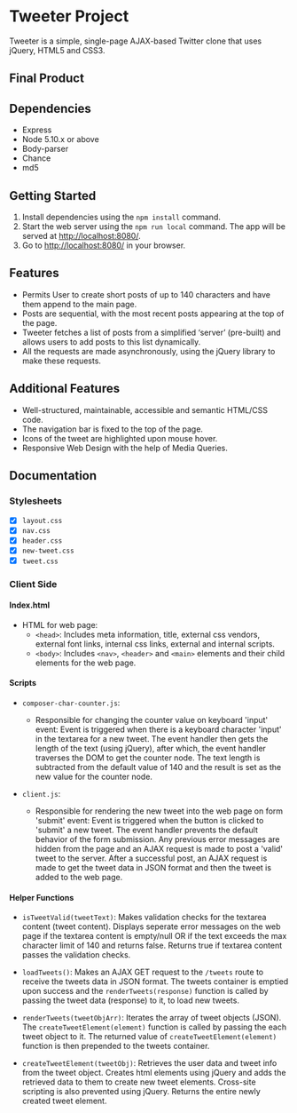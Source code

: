 # Tweeter Project

Tweeter is a simple, single-page AJAX-based Twitter clone that uses jQuery, HTML5 and CSS3. 

## Final Product


## Dependencies

- Express
- Node 5.10.x or above
- Body-parser
- Chance
- md5

## Getting Started

1. Install dependencies using the `npm install` command.
2. Start the web server using the `npm run local` command. The app will be served at <http://localhost:8080/>.
3. Go to <http://localhost:8080/> in your browser.

## Features

- Permits User to create short posts of up to 140 characters and have them append to the main page. 
- Posts are sequential, with the most recent posts appearing at the top of the page.
- Tweeter fetches a list of posts from a simplified ‘server’ (pre-built) and allows users to add posts to this list dynamically. 
- All the requests are made asynchronously, using the jQuery library to make these requests.

## Additional Features

- Well-structured, maintainable, accessible and semantic HTML/CSS code.
- The navigation bar is fixed to the top of the page.
- Icons of the tweet are highlighted upon mouse hover.
- Responsive Web Design with the help of Media Queries.

## Documentation

### Stylesheets

- [x] `layout.css`
- [x] `nav.css`
- [x] `header.css`
- [x] `new-tweet.css`
- [x] `tweet.css`

### Client Side

#### Index.html

- HTML for web page:
  - `<head>`: Includes meta information, title, external css vendors, external font links, internal css links, external and internal scripts.
  - `<body>`: Includes `<nav>`, `<header>` and `<main>` elements and their child elements for the web page.

#### Scripts

- `composer-char-counter.js`: 
  * Responsible for changing the counter value on keyboard 'input' event: Event is triggered when there is a keyboard character 'input' in the textarea for a new tweet. The event handler then gets the length of the text (using jQuery), after which, the event handler traverses the DOM to get the counter node. The text length is subtracted from the default value of 140 and the result is set as the new value for the counter node.

- `client.js`:
  * Responsible for rendering the new tweet into the web page on form 'submit' event: Event is triggered when the button is clicked to 'submit' a new tweet. The event handler prevents the default behavior of the form submission. Any previous error messages are hidden from the page and an AJAX request is made to post a 'valid' tweet to the server. After a successful post, an AJAX request is made to get the tweet data in JSON format and then the tweet is added to the web page.

#### Helper Functions

- `isTweetValid(tweetText)`: Makes validation checks for the textarea content (tweet content). Displays seperate error messages on the web page if the textarea content is empty/null OR if the text exceeds the max character limit of 140 and returns false. Returns true if textarea content passes the validation checks.

- `loadTweets()`: Makes an AJAX GET request to the `/tweets` route to receive the tweets data in JSON format. The tweets container is emptied upon success and the `renderTweets(response)` function is called by passing the tweet data (response) to it, to load new tweets.

- `renderTweets(tweetObjArr)`: Iterates the array of tweet objects (JSON). The `createTweetElement(element)` function is called by passing the each tweet object to it. The returned value of `createTweetElement(element)` function is then prepended to the tweets container.

- `createTweetElement(tweetObj)`: Retrieves the user data and tweet info from the tweet object. Creates html elements using jQuery and adds the retrieved data to them to create new tweet elements. Cross-site scripting is also prevented using jQuery. Returns the entire newly created tweet element.